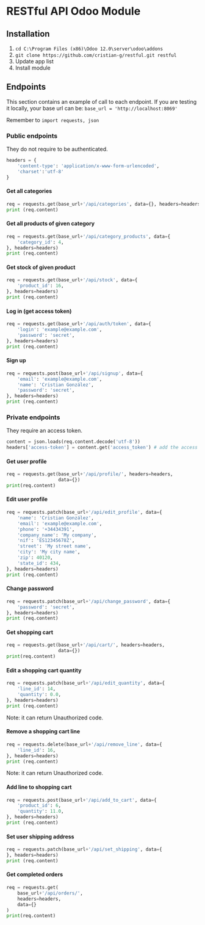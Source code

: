 # RESTful API Odoo Module
## Installation
1. `cd C:\Program Files (x86)\Odoo 12.0\server\odoo\addons`
2. `git clone https://github.com/cristian-g/restful.git restful`
3. Update app list
4. Install module
## Endpoints
This section contains an example of call to each endpoint. If you are testing it locally, your base url can be: `base_url = 'http://localhost:8069'`

Remember to `import requests, json`
### Public endpoints
They do not require to be authenticated.
```python
headers = {
    'content-type': 'application/x-www-form-urlencoded',
    'charset':'utf-8'
}
```
#### Get all categories
```python
req = requests.get(base_url+'/api/categories', data={}, headers=headers)
print (req.content)
```
#### Get all products of given category
```python
req = requests.get(base_url+'/api/category_products', data={
    'category_id': 4,
}, headers=headers)
print (req.content)
```
#### Get stock of given product
```python
req = requests.get(base_url+'/api/stock', data={
    'product_id': 16,
}, headers=headers)
print (req.content)
```
#### Log in (get access token)
```python
req = requests.get(base_url+'/api/auth/token', data={
    'login': 'example@example.com',
    'password': 'secret',
}, headers=headers)
print (req.content)
```
#### Sign up
```python
req = requests.post(base_url+'/api/signup', data={
    'email': 'example@example.com',
    'name': 'Cristian González',
    'password': 'secret',
}, headers=headers)
print (req.content)
```
### Private endpoints
They require an access token.
```python
content = json.loads(req.content.decode('utf-8'))
headers['access-token'] = content.get('access_token') # add the access token to the headers
```
#### Get user profile
```python
req = requests.get(base_url+'/api/profile/', headers=headers,
                   data={})
print(req.content)
```
#### Edit user profile
```python
req = requests.patch(base_url+'/api/edit_profile', data={
    'name': 'Cristian González',
    'email': 'example@example.com',
    'phone': '+34434391',
    'company_name': 'My company',
    'nif': 'ES12345678Z',
    'street': 'My street name',
    'city': 'My city name',
    'zip': 40120,
    'state_id': 434,
}, headers=headers)
print (req.content)
```
#### Change password
```python
req = requests.patch(base_url+'/api/change_password', data={
    'password': 'secret',
}, headers=headers)
print (req.content)
```
#### Get shopping cart
```python
req = requests.get(base_url+'/api/cart/', headers=headers,
                   data={})
print(req.content)
```
#### Edit a shopping cart quantity
```python
req = requests.patch(base_url+'/api/edit_quantity', data={
    'line_id': 14,
    'quantity': 0.0,
}, headers=headers)
print (req.content)
```
Note: it can return Unauthorized code.
#### Remove a shopping cart line
```python
req = requests.delete(base_url+'/api/remove_line', data={
    'line_id': 16,
}, headers=headers)
print (req.content)
```
Note: it can return Unauthorized code.
#### Add line to shopping cart
```python
req = requests.post(base_url+'/api/add_to_cart', data={
    'product_id': 6,
    'quantity': 11.0,
}, headers=headers)
print (req.content)
```
#### Set user shipping address
```python
req = requests.patch(base_url+'/api/set_shipping', data={
}, headers=headers)
print (req.content)
```
#### Get completed orders
```python
req = requests.get(
    base_url+'/api/orders/',
    headers=headers,
    data={}
)
print(req.content)
```
